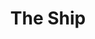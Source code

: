 ---
title: The Ship
year: 1925
opening_date: 1925-12-15
closing_date: 1925-12-16
layout: productions
featured_image: 
image_caption:
image_credit:
playbill:
category:
Theatre: Theatre Jacksonville
cast:
  Hester: Alice Shaw
  George Norwood: Charles Johnston
  Captain Cornelius: E.S. Beauchamp-Nobbs
  Janet: Gertrude F. Jacobi
  John Thurlow: H.A. Schiff
  Maid: Louise Twitty
  Jack: Reed Dearing
  Old Mrs. Thurlow: Verne Cowell
crew:
  Set construction:
    - Anne C. Lalor
    - Birsa Shepard
    - Karl Bardin
    - Katherine Wever
    - Mrs. Strawn Perry
  Make-up: Maria May
  Lighting: Martha Race
  Director: Tracy L'Engle
understudies:
orchestra:
external_links:
---